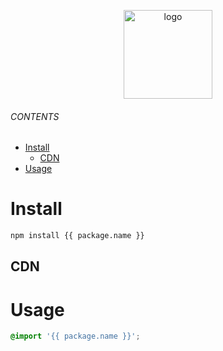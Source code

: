 <br><br>
<p align="center">
    <img src="https://raw.githubusercontent.com/master-style/package/document/images/logo-and-text.svg" alt="logo" width="142">
</p>
<p align="center">
    <b><!-- name --><!-- --></b>
</p>
<p align="center"><!-- package.description --><!-- --></p>
<p align="center">
<!-- badges.map((badge) => `<a href="${badge.href}"><img src="${badge.src}" alt="${badge.alt}"></a>`).join('&nbsp;')-->
<!-- -->
</p>

###### CONTENTS
- [Install](#install)
  - [CDN](#cdn)
- [Usage](#usage)

# Install
```sh
npm install {{ package.name }}
```
## CDN
<!-- cdns.map((cdn) => `\n- [${cdn.name}](${cdn.href})`).join('') -->
<!-- -->

# Usage
```css
@import '{{ package.name }}';
```